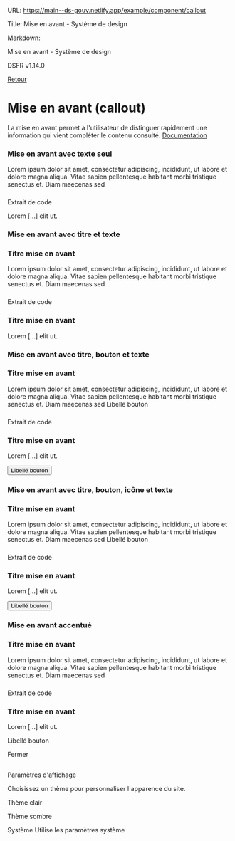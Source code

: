 URL:
https://main--ds-gouv.netlify.app/example/component/callout

Title:
Mise en avant - Système de design

Markdown:

Mise en avant - Système de design


DSFR v1.14.0


[Retour](../)


# Mise en avant (callout)


La mise en avant permet à l'utilisateur de distinguer rapidement une information qui vient compléter le contenu consulté.
[Documentation](https://www.systeme-de-design.gouv.fr/elements-d-interface/composants/mise-en-avant)


### Mise en avant avec texte seul


Lorem ipsum dolor sit amet, consectetur adipiscing, incididunt, ut labore et dolore magna aliqua. Vitae sapien pellentesque habitant morbi tristique senectus et. Diam maecenas sed


###
Extrait de code


<div id="callout-5716" class="fr-callout">
<p class="fr-callout__text">Lorem [...] elit ut.</p>
</div>


### Mise en avant avec titre et texte


### Titre mise en avant


Lorem ipsum dolor sit amet, consectetur adipiscing, incididunt, ut labore et dolore magna aliqua. Vitae sapien pellentesque habitant morbi tristique senectus et. Diam maecenas sed


###
Extrait de code


<div id="callout-5719" class="fr-callout">
<h3 class="fr-callout__title">Titre mise en avant</h3>
<p class="fr-callout__text">Lorem [...] elit ut.</p>
</div>


### Mise en avant avec titre, bouton et texte


### Titre mise en avant


Lorem ipsum dolor sit amet, consectetur adipiscing, incididunt, ut labore et dolore magna aliqua. Vitae sapien pellentesque habitant morbi tristique senectus et. Diam maecenas sed
Libellé bouton


###
Extrait de code


<div id="callout-5722" class="fr-callout">
<h3 class="fr-callout__title">Titre mise en avant</h3>
<p class="fr-callout__text">Lorem [...] elit ut.</p>
<button type="button" class="fr-btn">Libellé bouton</button>
</div>


### Mise en avant avec titre, bouton, icône et texte


### Titre mise en avant


Lorem ipsum dolor sit amet, consectetur adipiscing, incididunt, ut labore et dolore magna aliqua. Vitae sapien pellentesque habitant morbi tristique senectus et. Diam maecenas sed
Libellé bouton


###
Extrait de code


<div id="callout-5725" class="fr-callout fr-icon-info-line">
<h3 class="fr-callout__title">Titre mise en avant</h3>
<p class="fr-callout__text">Lorem [...] elit ut.</p>
<button type="button" class="fr-btn">Libellé bouton</button>
</div>


### Mise en avant accentué


### Titre mise en avant


Lorem ipsum dolor sit amet, consectetur adipiscing, incididunt, ut labore et dolore magna aliqua. Vitae sapien pellentesque habitant morbi tristique senectus et. Diam maecenas sed


###
Extrait de code


<div id="callout-5728" class="fr-callout fr-callout--green-emeraude">
<h3 class="fr-callout__title">Titre mise en avant</h3>
<p class="fr-callout__text">Lorem [...] elit ut.</p>
</div>


Libellé bouton


Fermer


##
Paramètres d'affichage


Choisissez un thème pour personnaliser l'apparence du site.


Thème clair


Thème sombre


Système
Utilise les paramètres système
